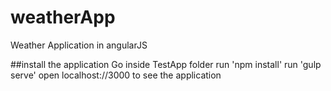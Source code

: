 # weatherApp
Weather Application in angularJS

##install the application
Go inside TestApp folder
run 'npm install'
run 'gulp serve'
open localhost://3000 to see the application
